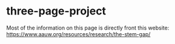 # three-page-project
Most of the information on this page is directly front this website: https://www.aauw.org/resources/research/the-stem-gap/
